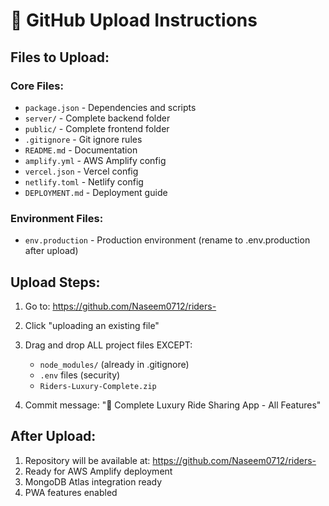 # 🚀 GitHub Upload Instructions

## Files to Upload:

### Core Files:
- `package.json` - Dependencies and scripts
- `server/` - Complete backend folder
- `public/` - Complete frontend folder
- `.gitignore` - Git ignore rules
- `README.md` - Documentation
- `amplify.yml` - AWS Amplify config
- `vercel.json` - Vercel config
- `netlify.toml` - Netlify config
- `DEPLOYMENT.md` - Deployment guide

### Environment Files:
- `env.production` - Production environment (rename to .env.production after upload)

## Upload Steps:

1. Go to: https://github.com/Naseem0712/riders-
2. Click "uploading an existing file"
3. Drag and drop ALL project files EXCEPT:
   - `node_modules/` (already in .gitignore)
   - `.env` files (security)
   - `Riders-Luxury-Complete.zip`

4. Commit message: "🚗 Complete Luxury Ride Sharing App - All Features"

## After Upload:

1. Repository will be available at: https://github.com/Naseem0712/riders-
2. Ready for AWS Amplify deployment
3. MongoDB Atlas integration ready
4. PWA features enabled
